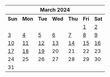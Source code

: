 <table align="center" border="0" cellpadding="0" cellspacing="0" class="month">
 <tr>
  <th class="month" colspan="7">
   March 2024
  </th>
 </tr>
 <tr>
  <th class="sun">
   Sun
  </th>
  <th class="mon">
   Mon
  </th>
  <th class="tue">
   Tue
  </th>
  <th class="wed">
   Wed
  </th>
  <th class="thu">
   Thu
  </th>
  <th class="fri">
   Fri
  </th>
  <th class="sat">
   Sat
  </th>
 </tr>
 <tr>
  <td class="noday">
  </td>
  <td class="noday">
  </td>
  <td class="noday">
  </td>
  <td class="noday">
  </td>
  <td class="noday">
  </td>
  <td class="fri">
   <a href="20240301.py">
    1
   </a>
  </td>
  <td class="sat">
   <a href="20240302.py">
    2
   </a>
  </td>
 </tr>
 <tr>
  <td class="sun">
   <a href="20240303.py">
    3
   </a>
  </td>
  <td class="mon">
   <a href="20240304.py">
    4
   </a>
  </td>
  <td class="tue">
   <a href="20240305.py">
    5
   </a>
  </td>
  <td class="wed">
   <a href="20240306.py">
    6
   </a>
  </td>
  <td class="thu">
   <a href="20240307.py">
    7
   </a>
  </td>
  <td class="fri">
   <a href="20240308.py">
    8
   </a>
  </td>
  <td class="sat">
   <a href="20240309.py">
    9
   </a>
  </td>
 </tr>
 <tr>
  <td class="sun">
   <a href="20240310.py">
    10
   </a>
  </td>
  <td class="mon">
   <a href="20240311.py">
    11
   </a>
  </td>
  <td class="tue">
   <a href="20240312.py">
    12
   </a>
  </td>
  <td class="wed">
   <a href="20240313.py">
    13
   </a>
  </td>
  <td class="thu">
   <a href="20240314.py">
    14
   </a>
  </td>
  <td class="fri">
   <a href="20240315.py">
    15
   </a>
  </td>
  <td class="sat">
   <a href="20240316.py">
    16
   </a>
  </td>
 </tr>
 <tr>
  <td class="sun">
   <a href="20240317.py">
    17
   </a>
  </td>
  <td class="mon">
   <a href="20240318.py">
    18
   </a>
  </td>
  <td class="tue">
   <a href="20240319.py">
    19
   </a>
  </td>
  <td class="wed">
   20
  </td>
  <td class="thu">
   21
  </td>
  <td class="fri">
   22
  </td>
  <td class="sat">
   23
  </td>
 </tr>
 <tr>
  <td class="sun">
   24
  </td>
  <td class="mon">
   25
  </td>
  <td class="tue">
   26
  </td>
  <td class="wed">
   27
  </td>
  <td class="thu">
   28
  </td>
  <td class="fri">
   29
  </td>
  <td class="sat">
   30
  </td>
 </tr>
 <tr>
  <td class="sun">
   31
  </td>
  <td class="noday">
  </td>
  <td class="noday">
  </td>
  <td class="noday">
  </td>
  <td class="noday">
  </td>
  <td class="noday">
  </td>
  <td class="noday">
  </td>
 </tr>
</table>
